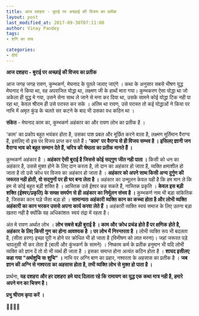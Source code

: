 ```yaml
---
title: आज दशहरा - बुराई पर अच्छाई की विजय का प्रतीक
layout: post
last_modified_at: 2017-09-30T07:11:00
author: Vinay Pandey
tags:
- शनि का सच

categories:
- दीर्घ
---
```

**आज दशहरा - बुराई पर अच्छाई की विजय का प्रतीक**

आज जगह जगह रावण, कुम्भकर्ण, मेघनाद के पुतले जलाए जाएंगे । कथा के अनुसार सबसे भीषण युद्ध मेघनाद ने किया था, वह अपराजित योद्धा था, लक्ष्मण जी के हाथों मारा गया। कुम्भकरण ऐसा योद्धा था जो अकेला ही युद्ध मे गया, उसने सेना साथ ले जाने से मना कर दिया था, उसके सामने कोई योद्धा टिक नही पा रहा था, केवल श्रीराम ही उसे परास्त कर सके । अंतिम था रावण, उसे परास्त तो कई योद्धाओं ने किया पर नाभि में अमृत कुंड के चलते सर कटने के बाद भी उसका वध कठिन था । 

**संकेत** - मेघनाद काम का, कुम्भकर्ण अहंकार का और रावण लोभ का प्रतीक है । 

'काम' का प्रकोप बहुत भयंकर होता है, उसका पाश प्रबल और मूर्छित करने वाला है, लक्ष्मण मूर्तिमान वैराग्य हैं, इसलिए वो इस पर विजय प्राप्त कर पाते हैं। **'काम' पर वैराग्य से ही विजय सम्भव है । इसिलए ज्ञानी जन वैराग्य भाव को बहुत सम्मान देते हैं, चरित्र की श्रेष्ठता का प्रतीक मानते हैं ।**

कुम्भकर्ण अहंकार है । **अहंकार ऐसी बुराई है जिससे कोई सद्गुण जीत नही पाता ।** किसी को धन का अहंकार है, उससे मुक्त होने के लिए दान करता है, तो दान का अहंकार हो जाता है, व्यक्ति क्षमाशील हो जाता है तो उसे क्रोध पर विजय का अहंकार हो जाता है । **अहंकार को अपने साथ किसी अन्य दुर्गुण की जरूरत नही होती, वो सद्गुणों पर ही घर बना लेता है ।** अहंकार का उन्मूलन केवल यही है कि हम मान ले कि हम से कोई बहुत बड़ी शक्ति है । आस्तिक उसे ईश्वर कह सकते हैं, नास्तिक प्रकृति । **केवल इस बड़ी शक्ति (ईश्वर/प्रकृति) के समक्ष समर्पण से ही अहंकार का निर्मूलन संभव है ।** कुम्भकर्ण नाम भी बड़ा सांकेतिक है, जिसका कान घड़े जैसा बड़ा हो । **सामान्यतः अहंकारी व्यक्ति कान का कच्चा होता है और लोभी व्यक्ति अहंकारी का कान भरकर उससे अपना कार्य करवा लेते हैं ।** अहंकारी व्यक्ति स्वयं समाज के लिए उतना बड़ा खतरा नही है क्योंकि वह अधिकांशतः स्वयं तंद्रा में रहता है।

अंत मे रावण अर्थात लोभ । **लोभ सबसे बड़ी बुराई है । काम और क्रोध प्रचंड होते हैं पर क्षणिक होते है, अहंकार के लिए किसी गुण का होना आवश्यक है । पर लोभ में निरन्तरता है ।** लोभी व्यक्ति रूप भी बदलता है, (सीता हरण) इच्छा पूरी न होने पर क्रोधित भी हो जाता है (विभीषण को लात मरना)। जहां जरूरत पड़े चापलूसी भी कर लेता है (बाली और कुंभकर्ण के सामने) । निष्काम कर्म के प्रतीक हनुमान भी यदि लोभी  व्यक्ति को ज्ञान दें तो वो भी व्यर्थ ही जाता है । इसका समाप्त होना अत्यंत कठिन होता है । **शायद इसीलए कहा गया "अर्थशुचि सः शुचि" ।** नाभि पर अग्नि बाण का प्रहार, नश्वरता के अहसास का प्रतीक है । **जब ज्ञान की अग्नि से नश्वरता का अहसास होता है, तभी व्यक्ति लोभ से मुक्त हो पाता है ।**

प्रार्थना,
**यह दशहरा और हर दशहरा** **हमे याद दिलाता रहे कि रामायण का युद्ध एक कथा मात्र नही है, हमारे अपने मन का चित्रण है।**

**प्रभु श्रीराम कृपा करें ।** 

🙏🌷🌷🙏


